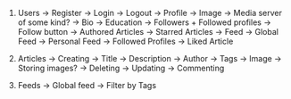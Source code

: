 1. Users
    -> Register
    -> Login
    -> Logout
    -> Profile
        -> Image -> Media server of some kind?
        -> Bio
        -> Education
        -> Followers + Followed profiles
        -> Follow button
        -> Authored Articles
        -> Starred Articles
    -> Feed
        -> Global Feed
        -> Personal Feed
            -> Followed Profiles
            -> Liked Article

2. Articles
    -> Creating
        -> Title
        -> Description
        -> Author
        -> Tags
        -> Image -> Storing images?
    -> Deleting
    -> Updating
    -> Commenting


3. Feeds
    -> Global feed
    -> Filter by Tags